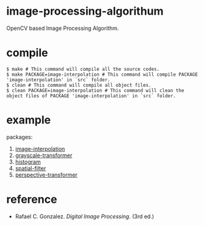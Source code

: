 # image-processing-algorithum
OpenCV based Image Processing Algorithm.

# compile
```shell
$ make # This command will compile all the source codes.
$ make PACKAGE=image-interpolation # This command will compile PACKAGE 'image-interpolation' in `src` folder.
$ clean # This command will compile all object files.
$ clean PACKAGE=image-interpolation # This command will clean the object files of PACKAGE 'image-interpolation' in `src` folder.
```

# example

packages:

1. [image-interpolation](https://github.com/techping/image-processing-algorithum/tree/master/src/image-interpolation/)
2. [grayscale-transformer](https://github.com/techping/image-processing-algorithum/tree/master/src/grayscale-transformer/)
3. [histogram](https://github.com/techping/image-processing-algorithum/tree/master/src/histogram/)
4. [spatial-filter](https://github.com/techping/image-processing-algorithum/tree/master/src/spatial-filter/)
5. [perspective-transformer](https://github.com/techping/image-processing-algorithum/tree/master/src/perspective-transformer/)

# reference

+  Rafael C. Gonzalez. *Digital Image Processing*. (3rd ed.)
